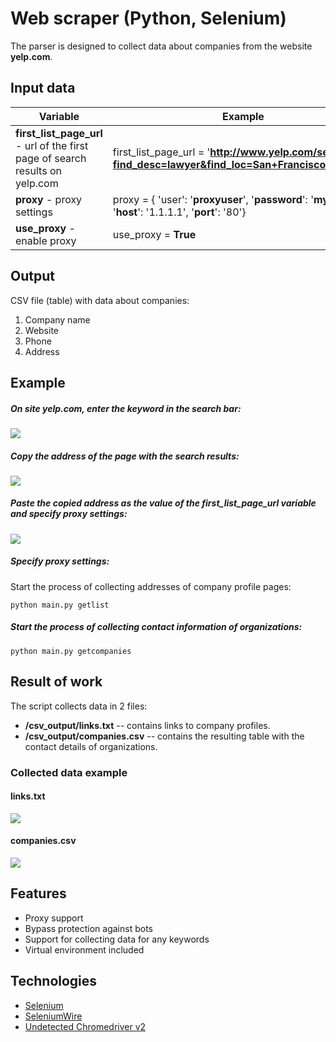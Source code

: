 # Web scraper (Python, Selenium)

The parser is designed to collect data about companies from the website **yelp.com**.

## Input data
|Variable|Example  |
|--|--|
|**first_list_page_url** - url of the first page of search results on yelp.com|first_list_page_url = '**http://www.yelp.com/search?find_desc=lawyer&find_loc=San+Francisco%2C+CA**'|
|**proxy** - proxy settings|proxy  = { 'user': '**proxyuser**', '**password**': '**mypass**', '**host**': '1.1.1.1', '**port**': '80'}|
|**use_proxy** - enable proxy|use_proxy = **True**|


## Output
CSV file (table) with data about companies:

 1. Company name
 2. Website
 3. Phone
 4. Address

## Example
##### On site yelp.com, enter the keyword in the search bar:
![](https://raw.githubusercontent.com/andviktor/yelp-scraping-python/main/readme_images/Step-by-step-1.JPG)

##### Copy the address of the page with the search results:
![](https://raw.githubusercontent.com/andviktor/yelp-scraping-python/main/readme_images/Step-by-step-2.JPG)

##### Paste the copied address as the value of the ***first_list_page_url*** variable and specify proxy settings:
![](https://raw.githubusercontent.com/andviktor/yelp-scraping-python/main/readme_images/Step-by-step-3.JPG)
##### Specify proxy settings:

Start the process of collecting addresses of company profile pages:

```
python main.py getlist
```

##### Start the process of collecting contact information of organizations:
```
python main.py getcompanies
```

## Result of work
The script collects data in 2 files:

 - **/csv_output/links.txt** -- contains links to company profiles.
 - **/csv_output/companies.csv** -- contains the resulting table with the contact details of organizations.

### Collected data example
#### links.txt
![](https://github.com/andviktor/yelp-scraping-python/blob/main/readme_images/Profiles.JPG?raw=true)
#### companies.csv
![](https://github.com/andviktor/yelp-scraping-python/blob/main/readme_images/Result%20data.JPG?raw=true)
## Features

 - Proxy support 
 - Bypass protection against bots 
 - Support for collecting
   data for any keywords
  - Virtual environment included

## Technologies

 - [Selenium](https://www.selenium.dev/)
 - [SeleniumWire](https://pypi.org/project/selenium-wire/)
 - [Undetected Chromedriver v2](https://github.com/ultrafunkamsterdam/undetected-chromedriver)
